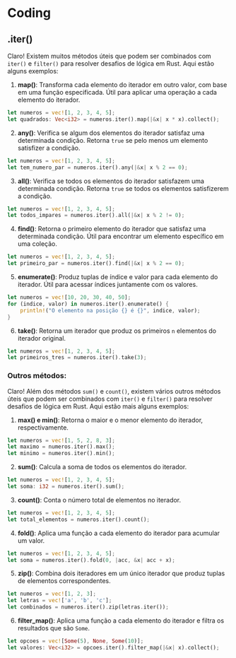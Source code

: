 # Coding

## .iter()

Claro! Existem muitos métodos úteis que podem ser combinados com `iter()` e `filter()` para resolver desafios de lógica em Rust. Aqui estão alguns exemplos:

1. **map()**: Transforma cada elemento do iterador em outro valor, com base em uma função especificada. Útil para aplicar uma operação a cada elemento do iterador.

```rust
let numeros = vec![1, 2, 3, 4, 5];
let quadrados: Vec<i32> = numeros.iter().map(|&x| x * x).collect();
```

2. **any()**: Verifica se algum dos elementos do iterador satisfaz uma determinada condição. Retorna `true` se pelo menos um elemento satisfizer a condição.

```rust
let numeros = vec![1, 2, 3, 4, 5];
let tem_numero_par = numeros.iter().any(|&x| x % 2 == 0);
```

3. **all()**: Verifica se todos os elementos do iterador satisfazem uma determinada condição. Retorna `true` se todos os elementos satisfizerem a condição.

```rust
let numeros = vec![1, 2, 3, 4, 5];
let todos_impares = numeros.iter().all(|&x| x % 2 != 0);
```

4. **find()**: Retorna o primeiro elemento do iterador que satisfaz uma determinada condição. Útil para encontrar um elemento específico em uma coleção.

```rust
let numeros = vec![1, 2, 3, 4, 5];
let primeiro_par = numeros.iter().find(|&x| x % 2 == 0);
```

5. **enumerate()**: Produz tuplas de índice e valor para cada elemento do iterador. Útil para acessar índices juntamente com os valores.

```rust
let numeros = vec![10, 20, 30, 40, 50];
for (indice, valor) in numeros.iter().enumerate() {
    println!("O elemento na posição {} é {}", indice, valor);
}
```

6. **take()**: Retorna um iterador que produz os primeiros `n` elementos do iterador original.

```rust
let numeros = vec![1, 2, 3, 4, 5];
let primeiros_tres = numeros.iter().take(3);
```

### Outros métodos:

Claro! Além dos métodos `sum()` e `count()`, existem vários outros métodos úteis que podem ser combinados com `iter()` e `filter()` para resolver desafios de lógica em Rust. Aqui estão mais alguns exemplos:

1. **max() e min()**: Retorna o maior e o menor elemento do iterador, respectivamente.

```rust
let numeros = vec![1, 5, 2, 8, 3];
let maximo = numeros.iter().max();
let minimo = numeros.iter().min();
```

2. **sum()**: Calcula a soma de todos os elementos do iterador.

```rust
let numeros = vec![1, 2, 3, 4, 5];
let soma: i32 = numeros.iter().sum();
```

3. **count()**: Conta o número total de elementos no iterador.

```rust
let numeros = vec![1, 2, 3, 4, 5];
let total_elementos = numeros.iter().count();
```

4. **fold()**: Aplica uma função a cada elemento do iterador para acumular um valor.

```rust
let numeros = vec![1, 2, 3, 4, 5];
let soma = numeros.iter().fold(0, |acc, &x| acc + x);
```

5. **zip()**: Combina dois iteradores em um único iterador que produz tuplas de elementos correspondentes.

```rust
let numeros = vec![1, 2, 3];
let letras = vec!['a', 'b', 'c'];
let combinados = numeros.iter().zip(letras.iter());
```

6. **filter_map()**: Aplica uma função a cada elemento do iterador e filtra os resultados que são `Some`.

```rust
let opcoes = vec![Some(5), None, Some(10)];
let valores: Vec<i32> = opcoes.iter().filter_map(|&x| x).collect();
```
